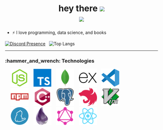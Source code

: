 <div id="header" align="center">
  <h1>
    hey there
    <img src="https://camo.githubusercontent.com/e8e7b06ecf583bc040eb60e44eb5b8e0ecc5421320a92929ce21522dbc34c891/68747470733a2f2f6d656469612e67697068792e636f6d2f6d656469612f6876524a434c467a6361737252346961377a2f67697068792e676966" width="30px"/> <br />
    <img src="https://wakatime.com/badge/user/bd139bd6-388f-470b-abac-9b1515c6d37f.svg?style=for-the-badge" />
  </h1>
</div>

- :zap: I love programming, data science, and books

[![Discord Presence](https://lanyard.cnrad.dev/api/395862756722475029?bg=282828&hideDiscrim=true)](https://discord.com/users/395862756722475029) &nbsp;
![Top Langs](https://github-readme-stats.vercel.app/api/top-langs/?username=anuraghazra&layout=compact&theme=gruvbox&hide_border=true) &nbsp;
___

<div id="body">
  <h3>
    :hammer_and_wrench: Technologies <br />
  </h3>
  <div id="tech">
    <div id="row-1">
      &emsp; <img src="https://github.com/devicons/devicon/blob/master/icons/nodejs/nodejs-original.svg" width=60px height=60px alt="NodeJS"/>
      &ensp; <img src="https://github.com/devicons/devicon/blob/master/icons/typescript/typescript-original.svg" width=60px height=60px alt="TypeScript"/>
      &ensp; <img src="https://github.com/devicons/devicon/blob/master/icons/mongodb/mongodb-original.svg" width=60px height=60px alt="MongoDB"/>
      &ensp; <img src="https://github.com/devicons/devicon/blob/master/icons/express/express-original.svg" width=60px height=60px alt="ExpressJS"/>
      &ensp; <img src="https://github.com/devicons/devicon/blob/master/icons/vscode/vscode-original.svg" width=60px height=60px alt="VSCode"/>
    </div>
    <div id="row-2">
      &emsp; <img src="https://github.com/devicons/devicon/blob/master/icons/npm/npm-original-wordmark.svg" width=60px height=60px alt="NPM"/>
      &ensp; <img src="https://github.com/devicons/devicon/blob/master/icons/cplusplus/cplusplus-original.svg" width=60px height=60px alt="C++"/>
      &ensp; <img src="https://github.com/devicons/devicon/blob/master/icons/postgresql/postgresql-original.svg" width=60px height=60px alt="PostgreSQL"/>
      &ensp; <img src="https://github.com/devicons/devicon/blob/master/icons/nestjs/nestjs-plain.svg" width=60px height=60px alt="NestJS"/>
      &ensp; <img src="https://github.com/devicons/devicon/blob/master/icons/vim/vim-original.svg" width=60px height=60px alt="Vim"/>
    </div>
    <div id="row-3">
      &emsp; <img src="https://github.com/devicons/devicon/blob/master/icons/yarn/yarn-original.svg" width=60px height=60px alt="Yarn"/>
      &ensp; <img src="https://github.com/devicons/devicon/blob/master/icons/elixir/elixir-original.svg" width=60px height=60px alt="Elixir"/>
      &ensp; <img src="https://github.com/devicons/devicon/blob/master/icons/graphql/graphql-plain.svg" width=60px height=60px alt="GraphQL"/>
      &ensp; <img src="https://github.com/devicons/devicon/blob/master/icons/react/react-original.svg" width=60px height=60px alt="React"/>
    </div>
  </div>
</div>
